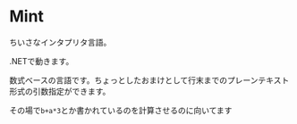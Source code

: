 # Mint
ちいさなインタプリタ言語。

.NETで動きます。

数式ベースの言語です。ちょっとしたおまけとして行末までのプレーンテキスト形式の引数指定ができます。

その場で`b+a*3`とか書かれているのを計算させるのに向いてます
